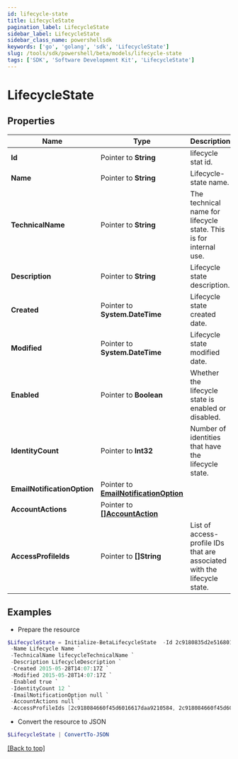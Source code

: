 ```yaml
---
id: lifecycle-state
title: LifecycleState
pagination_label: LifecycleState
sidebar_label: LifecycleState
sidebar_class_name: powershellsdk
keywords: ['go', 'golang', 'sdk', 'LifecycleState'] 
slug: /tools/sdk/powershell/beta/models/lifecycle-state
tags: ['SDK', 'Software Development Kit', 'LifecycleState']
---
```



# LifecycleState

## Properties

Name | Type | Description | Notes
------------ | ------------- | ------------- | -------------
**Id** |  Pointer to **String** | lifecycle stat id. | [optional] [readonly] 
**Name** |  Pointer to **String** | Lifecycle-state name. | [optional] [readonly] 
**TechnicalName** |  Pointer to **String** | The technical name for lifecycle state. This is for internal use. | [optional] [readonly] 
**Description** |  Pointer to **String** | Lifecycle state description. | [optional] 
**Created** |  Pointer to **System.DateTime** | Lifecycle state created date. | [optional] [readonly] 
**Modified** |  Pointer to **System.DateTime** | Lifecycle state modified date. | [optional] [readonly] 
**Enabled** |  Pointer to **Boolean** | Whether the lifecycle state is enabled or disabled. | [optional] 
**IdentityCount** |  Pointer to **Int32** | Number of identities that have the lifecycle state. | [optional] [readonly] 
**EmailNotificationOption** |  Pointer to [**EmailNotificationOption**](email-notification-option) |  | [optional] 
**AccountActions** |  Pointer to [**[]AccountAction**](account-action) |  | [optional] 
**AccessProfileIds** |  Pointer to **[]String** | List of access-profile IDs that are associated with the lifecycle state. | [optional] 

## Examples

- Prepare the resource
```powershell
$LifecycleState = Initialize-BetaLifecycleState  -Id 2c9180835d2e5168015d32f890ca1581 `
 -Name Lifecycle Name `
 -TechnicalName lifecycleTechnicalName `
 -Description LifecycleDescription `
 -Created 2015-05-28T14:07:17Z `
 -Modified 2015-05-28T14:07:17Z `
 -Enabled true `
 -IdentityCount 12 `
 -EmailNotificationOption null `
 -AccountActions null `
 -AccessProfileIds [2c918084660f45d6016617daa9210584, 2c918084660f45d6016617daa9210500]
```

- Convert the resource to JSON
```powershell
$LifecycleState | ConvertTo-JSON
```


[[Back to top]](#) 

